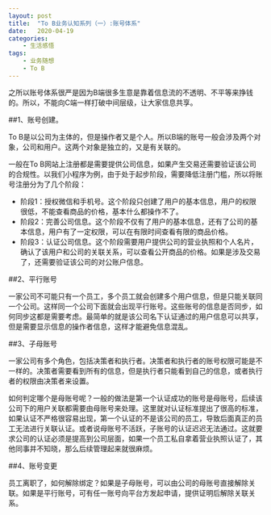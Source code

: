 ```yaml
---
layout: post
title:  "To B业务认知系列（一）:账号体系"
date:   2020-04-19
categories:
    - 生活感悟
tags:
    - 业务随想
    - To B
---
```

之所以账号体系很严是因为B端很多生意是靠着信息流的不透明、不平等来挣钱的。所以，不能向C端一样打破中间层级，让大家信息共享。
  
##1、账号创建。 
  
To B是以公司为主体的，但是操作者又是个人。所以B端的账号一般会涉及两个对象，公司和用户。这两个对象是独立的，又是有关联的。  
    
一般在To B网站上注册都是需要提供公司信息，如果产生交易还需要验证该公司的合规性。以我们小程序为例，由于处于起步阶段，需要降低注册门槛，所以将账号注册分为了几个阶段：  
- 阶段1：授权微信和手机号。这个阶段只创建了用户的基本信息，用户的权限很低，不能查看商品的价格，基本什么都操作不了。  
- 阶段2：完善公司信息。这个阶段不仅有了用户的基本信息，还有了公司的基本信息，用户有了一定权限，可以在有限时间查看有限的商品价格。  
- 阶段3：认证公司信息。这个阶段需要用户提供公司的营业执照和个人名片，确认了该用户和公司的关联关系，可以查看公开商品的价格。如果是涉及交易了，还需要验证该公司的对公账户信息。    
  
##2、平行账号  
  
一家公司不可能只有一个员工，多个员工就会创建多个用户信息，但是只能关联同一个公司。这样同一个公司下面就会出现平行账号。这些账号的信息是否同步，如何同步这都是需要考虑。最简单的就是该公司名下认证通过的用户信息可以共享，但是需要显示信息的操作者信息，这样才能避免信息混乱。

##3、子母账号  
  
一家公司有多个角色，包括决策者和执行者。决策者和执行者的账号权限可能是不一样的。决策者需要看到所有的信息，但是执行者只能看到自己的信息，或者执行者的权限由决策者来设置。  
  
如何判定哪个是母账号呢？一般的做法是第一个认证成功的账号是母账号，后续该公司下的用户关联都需要由母账号来处理。这里就对认证标准提出了很高的标准，如果认证不严格很容易出现，第一个认证的不是该公司的员工，导致后面真正的员工无法进行关联认证。或者说母账号不活跃，子账号的认证迟迟无法通过。这就要求公司的认证必须是提高到公司层面，如果一个员工私自拿着营业执照认证了，其他同事并不知晓，那么后续管理起来就很麻烦。

##4、账号变更  
  
员工离职了，如何解除绑定？如果是子母账号，可以由公司的母账号直接解除关联。如果是平行账号，可有任一账号向平台方发起申请，提供证明后解除关联关系。
